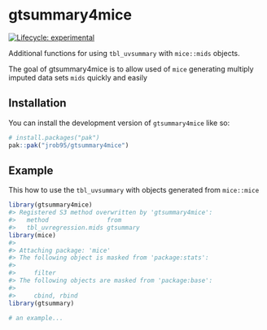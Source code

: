 
<!-- README.md is generated from README.Rmd. Please edit that file -->

# gtsummary4mice

<!-- badges: start -->

[![Lifecycle:
experimental](https://img.shields.io/badge/lifecycle-experimental-orange.svg)](https://lifecycle.r-lib.org/articles/stages.html#experimental)
<!-- badges: end -->

Additional functions for using `tbl_uvsummary` with `mice::mids`
objects.

The goal of gtsummary4mice is to allow used of `mice` generating
multiply imputed data sets `mids` quickly and easily

## Installation

You can install the development version of `gtsummary4mice` like so:

``` r
# install.packages("pak")
pak::pak("jrob95/gtsummary4mice")
```

## Example

This how to use the `tbl_uvsummary` with objects generated from
`mice::mice`

``` r
library(gtsummary4mice)
#> Registered S3 method overwritten by 'gtsummary4mice':
#>   method                from     
#>   tbl_uvregression.mids gtsummary
library(mice)
#> 
#> Attaching package: 'mice'
#> The following object is masked from 'package:stats':
#> 
#>     filter
#> The following objects are masked from 'package:base':
#> 
#>     cbind, rbind
library(gtsummary)

# an example...
```
